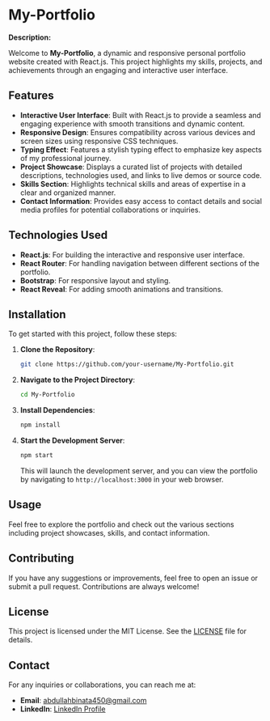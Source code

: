 # My-Portfolio

**Description:**

Welcome to **My-Portfolio**, a dynamic and responsive personal portfolio website created with React.js. This project highlights my skills, projects, and achievements through an engaging and interactive user interface.

## Features

- **Interactive User Interface**: Built with React.js to provide a seamless and engaging experience with smooth transitions and dynamic content.
- **Responsive Design**: Ensures compatibility across various devices and screen sizes using responsive CSS techniques.
- **Typing Effect**: Features a stylish typing effect to emphasize key aspects of my professional journey.
- **Project Showcase**: Displays a curated list of projects with detailed descriptions, technologies used, and links to live demos or source code.
- **Skills Section**: Highlights technical skills and areas of expertise in a clear and organized manner.
- **Contact Information**: Provides easy access to contact details and social media profiles for potential collaborations or inquiries.

## Technologies Used

- **React.js**: For building the interactive and responsive user interface.
- **React Router**: For handling navigation between different sections of the portfolio.
- **Bootstrap**: For responsive layout and styling.
- **React Reveal**: For adding smooth animations and transitions.

## Installation

To get started with this project, follow these steps:

1. **Clone the Repository**:

    ```bash
    git clone https://github.com/your-username/My-Portfolio.git
    ```

2. **Navigate to the Project Directory**:

    ```bash
    cd My-Portfolio
    ```

3. **Install Dependencies**:

    ```bash
    npm install
    ```

4. **Start the Development Server**:

    ```bash
    npm start
    ```

    This will launch the development server, and you can view the portfolio by navigating to `http://localhost:3000` in your web browser.

## Usage

Feel free to explore the portfolio and check out the various sections including project showcases, skills, and contact information. 

## Contributing

If you have any suggestions or improvements, feel free to open an issue or submit a pull request. Contributions are always welcome!

## License

This project is licensed under the MIT License. See the [LICENSE](LICENSE) file for details.

## Contact

For any inquiries or collaborations, you can reach me at:

- **Email**: abdullahbinata450@gmail.com
- **LinkedIn**: [ LinkedIn Profile](https://www.linkedin.com/in/abdullah-bin-ata-804074299/)



